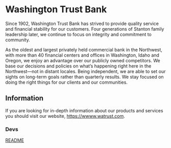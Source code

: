 # Washington Trust Bank
Since 1902, Washington Trust Bank has strived to provide quality service and financial stability for our customers. Four generations of Stanton family leadership later, we continue to focus on integrity and commitment to community.

As the oldest and largest privately held commercial bank in the Northwest, with more than 40 financial centers and offices in Washington, Idaho and Oregon, we enjoy an advantage over our publicly owned competitors. We base our decisions and policies on what’s happening right here in the Northwest—not in distant locales. Being independent, we are able to set our sights on long-term goals rather than quarterly results. We stay focused on doing the right things for our clients and our communities.

## Information
If you are looking for in-depth information about our products and services you should visit our website, <https://wwww.watrust.com>.

### Devs
[README](https://github.com/watrust/README)
